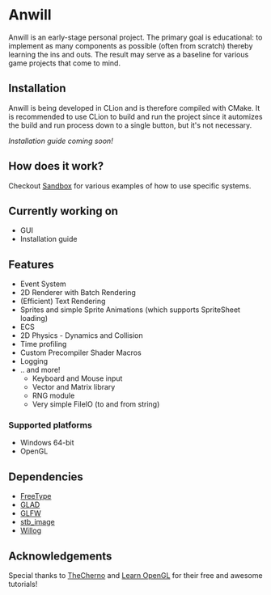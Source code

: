 # Anwill

Anwill is an early-stage personal project. The primary goal is educational: to implement 
as many components as possible (often from scratch) thereby learning
the ins and outs. The result may serve as a baseline for various
game projects that come to mind.

## Installation

Anwill is being developed in CLion and is therefore compiled with CMake. It is recommended
to use CLion to build and run the project since it automizes the build and run process 
down to a single button, but it's not necessary.

*Installation guide coming soon!*

## How does it work?
Checkout [Sandbox](Sandbox/src) for various examples of how to use specific systems.

## Currently working on

* GUI
* Installation guide

## Features

* Event System
* 2D Renderer with Batch Rendering
* (Efficient) Text Rendering
* Sprites and simple Sprite Animations (which supports SpriteSheet loading)
* ECS
* 2D Physics - Dynamics and Collision
* Time profiling
* Custom Precompiler Shader Macros
* Logging
* .. and more! 
  * Keyboard and Mouse input
  * Vector and Matrix library
  * RNG module
  * Very simple FileIO (to and from string)


### Supported platforms

* Windows 64-bit
* OpenGL

## Dependencies

* [FreeType](https://github.com/freetype/freetype)
* [GLAD](https://github.com/Dav1dde/glad)
* [GLFW](https://www.glfw.org/)
* [stb_image](https://github.com/nothings/stb)
* [Willog](https://github.com/WeRiano/Willog)

## Acknowledgements

Special thanks to [TheCherno](https://www.youtube.com/@TheCherno) 
and [Learn OpenGL](https://learnopengl.com/) for their free and awesome tutorials!